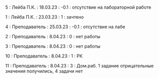 5 : Лейба П.К. : 18.03.23 : -0.1 : отсутствие на лабораторной работе

1 : Лейба П.К. : 23.03.23 : 1 : зачтено

4 : Преподаватель : 25.03.23 : -0.1 : отсутствие на лабе

2 : Преподаватель : 8.04.23 : 0 : нет работы

3 : Преподаватель : 8.04.23 : 0 : нет работы

10 : Преподаватель : 8.04.23 : 1 : РК

11 : Преподаватель : 8.04.23 : 3 : Дом.раб. 1 задание отрицательные значения получились, 4 задачи нет
